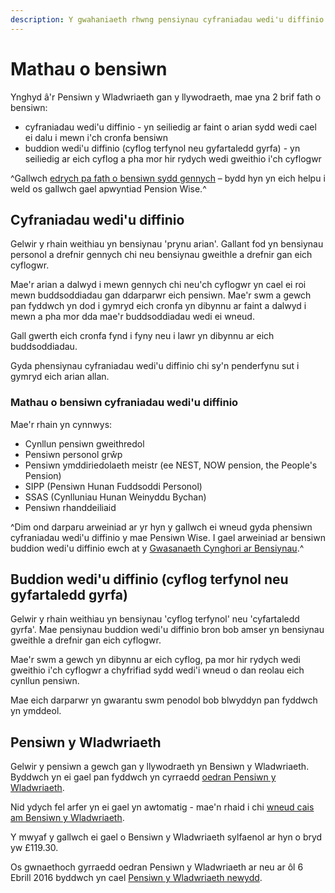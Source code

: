 ```yaml
---
description: Y gwahaniaeth rhwng pensiynau cyfraniadau wedi'u diffinio a buddion wedi'u diffinio a gwybodaeth am Bensiwn y Wladwriaeth.
---
```


# Mathau o bensiwn

Ynghyd â'r Pensiwn y Wladwriaeth gan y llywodraeth, mae yna 2 brif fath o bensiwn:

- cyfraniadau wedi'u diffinio - yn seiliedig ar faint o arian sydd wedi cael ei dalu i mewn i'ch cronfa bensiwn
- buddion wedi'u diffinio (cyflog terfynol neu gyfartaledd gyrfa) - yn seiliedig ar eich cyflog a pha mor hir rydych wedi gweithio i'ch cyflogwr

^Gallwch [edrych pa fath o bensiwn sydd gennych](/pension-type-tool) – bydd hyn yn eich helpu i weld os gallwch gael apwyntiad Pension Wise.^

## Cyfraniadau wedi'u diffinio

Gelwir y rhain weithiau yn bensiynau 'prynu arian'. Gallant fod yn bensiynau personol a drefnir gennych chi neu bensiynau gweithle a drefnir gan eich cyflogwr.

Mae'r arian a dalwyd i mewn gennych chi neu'ch cyflogwr yn cael ei roi mewn buddsoddiadau gan ddarparwr eich pensiwn. Mae'r swm a gewch pan fyddwch yn dod i gymryd eich cronfa yn dibynnu ar faint a dalwyd i mewn a pha mor dda mae'r buddsoddiadau wedi ei wneud.

Gall gwerth eich cronfa fynd i fyny neu i lawr yn dibynnu ar eich buddsoddiadau.

Gyda phensiynau cyfraniadau wedi'u diffinio chi sy'n penderfynu sut i gymryd eich arian allan.

### Mathau o bensiwn cyfraniadau wedi'u diffinio

Mae'r rhain yn cynnwys:

- Cynllun pensiwn gweithredol
- Pensiwn personol grŵp
- Pensiwn ymddiriedolaeth meistr (ee NEST, NOW pension, the People's Pension)
- SIPP (Pensiwn Hunan Fuddsoddi Personol)
- SSAS (Cynlluniau Hunan Weinyddu Bychan)
- Pensiwn rhanddeiliaid

^Dim ond darparu arweiniad ar yr hyn y gallwch ei wneud gyda phensiwn cyfraniadau wedi'u diffinio y mae Pensiwn Wise. I gael arweiniad ar bensiwn buddion wedi'u diffinio ewch at y [Gwasanaeth Cynghori ar Bensiynau](http://www.pensionsadvisoryservice.org.uk/).^

## Buddion wedi'u diffinio (cyflog terfynol neu gyfartaledd gyrfa)

Gelwir y rhain weithiau yn bensiynau 'cyflog terfynol' neu 'cyfartaledd gyrfa'. Mae pensiynau buddion wedi'u diffinio bron bob amser yn bensiynau gweithle a drefnir gan eich cyflogwr.

Mae'r swm a gewch yn dibynnu ar eich cyflog, pa mor hir rydych wedi gweithio i'ch cyflogwr a chyfrifiad sydd wedi'i wneud o dan reolau eich cynllun pensiwn.

Mae eich darparwr yn gwarantu swm penodol bob blwyddyn pan fyddwch yn ymddeol.

## Pensiwn y Wladwriaeth

Gelwir y pensiwn a gewch gan y llywodraeth yn Bensiwn y Wladwriaeth. Byddwch yn ei gael pan fyddwch yn cyrraedd [oedran Pensiwn y Wladwriaeth](https://www.gov.uk/calculate-state-pension/y/age).

Nid ydych fel arfer yn ei gael yn awtomatig - mae'n rhaid i chi [wneud cais am Bensiwn y Wladwriaeth](https://www.gov.uk/state-pension/how-to-claim).

Y mwyaf y gallwch ei gael o Bensiwn y Wladwriaeth sylfaenol ar hyn o bryd yw £119.30.

Os gwnaethoch gyrraedd oedran Pensiwn y Wladwriaeth ar neu ar ôl 6 Ebrill 2016 byddwch yn cael [Pensiwn y Wladwriaeth newydd](https://www.gov.uk/new-state-pension).
